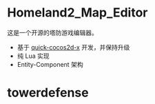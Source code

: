 Homeland2_Map_Editor
====================

这是一个开源的塔防游戏编辑器。

-   基于 [quick-cocos2d-x](https://github.com/chukong/quick-cocos2d-x) 开发，并保持升级
-   纯 Lua 实现
-   Entity-Component 架构
# towerdefense
